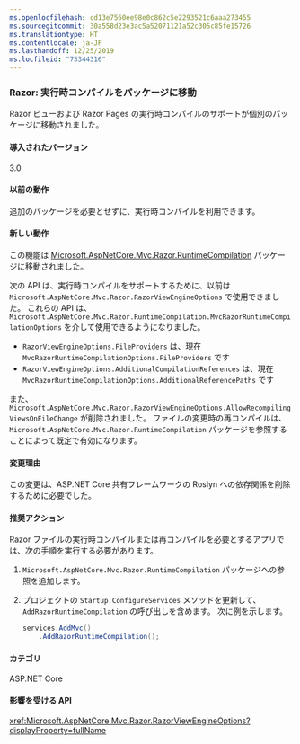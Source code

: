 ```yaml
---
ms.openlocfilehash: cd13e7560ee98e0c862c5e2293521c6aaa273455
ms.sourcegitcommit: 30a558d23e3ac5a52071121a52c305c85fe15726
ms.translationtype: HT
ms.contentlocale: ja-JP
ms.lasthandoff: 12/25/2019
ms.locfileid: "75344316"
---
```

### <a name="razor-runtime-compilation-moved-to-a-package"></a>Razor: 実行時コンパイルをパッケージに移動

Razor ビューおよび Razor Pages の実行時コンパイルのサポートが個別のパッケージに移動されました。

#### <a name="version-introduced"></a>導入されたバージョン

3.0

#### <a name="old-behavior"></a>以前の動作

追加のパッケージを必要とせずに、実行時コンパイルを利用できます。

#### <a name="new-behavior"></a>新しい動作

この機能は [Microsoft.AspNetCore.Mvc.Razor.RuntimeCompilation](https://www.nuget.org/packages/Microsoft.AspNetCore.Mvc.Razor.RuntimeCompilation/) パッケージに移動されました。

次の API は、実行時コンパイルをサポートするために、以前は `Microsoft.AspNetCore.Mvc.Razor.RazorViewEngineOptions` で使用できました。 これらの API は、`Microsoft.AspNetCore.Mvc.Razor.RuntimeCompilation.MvcRazorRuntimeCompilationOptions` を介して使用できるようになりました。

- `RazorViewEngineOptions.FileProviders` は、現在 `MvcRazorRuntimeCompilationOptions.FileProviders` です
- `RazorViewEngineOptions.AdditionalCompilationReferences` は、現在 `MvcRazorRuntimeCompilationOptions.AdditionalReferencePaths` です

また、`Microsoft.AspNetCore.Mvc.Razor.RazorViewEngineOptions.AllowRecompilingViewsOnFileChange` が削除されました。 ファイルの変更時の再コンパイルは、`Microsoft.AspNetCore.Mvc.Razor.RuntimeCompilation` パッケージを参照することによって既定で有効になります。

#### <a name="reason-for-change"></a>変更理由

この変更は、ASP.NET Core 共有フレームワークの Roslyn への依存関係を削除するために必要でした。

#### <a name="recommended-action"></a>推奨アクション

Razor ファイルの実行時コンパイルまたは再コンパイルを必要とするアプリでは、次の手順を実行する必要があります。

1. `Microsoft.AspNetCore.Mvc.Razor.RuntimeCompilation` パッケージへの参照を追加します。
1. プロジェクトの `Startup.ConfigureServices` メソッドを更新して、`AddRazorRuntimeCompilation` の呼び出しを含めます。 次に例を示します。

    ```csharp
    services.AddMvc()
        .AddRazorRuntimeCompilation();
    ```

#### <a name="category"></a>カテゴリ

ASP.NET Core

#### <a name="affected-apis"></a>影響を受ける API

<xref:Microsoft.AspNetCore.Mvc.Razor.RazorViewEngineOptions?displayProperty=fullName>

<!--

#### Affected APIs

`T:Microsoft.AspNetCore.Mvc.Razor.RazorViewEngineOptions`

-->
